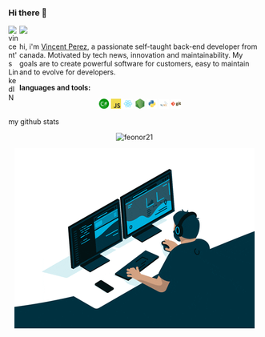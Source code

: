 ### Hi there 👋

<a href="https://www.linkedin.com/in/vincentperezca//">
  <img align="left" alt="vincent's LinkedIN" width="22px" src="https://raw.githubusercontent.com/peterthehan/peterthehan/master/assets/linkedin.svg" />
</a>

![](https://visitor-badge.glitch.me/badge?page_id=feonor21.feonor21)

hi, i'm [Vincent Perez](http://vincentperez.ca/), a passionate self-taught back-end developer from canada.
Motivated by tech news, innovation and maintainability. My goals are to create powerful software for customers, easy to maintain and to evolve for developers.

**languages and tools:**

<p align="center">
<code><img height="20" src="https://raw.githubusercontent.com/github/explore/80688e429a7d4ef2fca1e82350fe8e3517d3494d/topics/csharp/csharp.png"></code>
<code><img height="20" src="https://raw.githubusercontent.com/github/explore/80688e429a7d4ef2fca1e82350fe8e3517d3494d/topics/javascript/javascript.png"></code>
<code><img height="20" src="https://raw.githubusercontent.com/github/explore/80688e429a7d4ef2fca1e82350fe8e3517d3494d/topics/react/react.png"></code>
<code><img height="20" src="https://raw.githubusercontent.com/github/explore/80688e429a7d4ef2fca1e82350fe8e3517d3494d/topics/nodejs/nodejs.png"></code>
<code><img height="20" src="https://raw.githubusercontent.com/github/explore/80688e429a7d4ef2fca1e82350fe8e3517d3494d/topics/python/python.png"></code>
<code><img height="20" src="https://raw.githubusercontent.com/github/explore/80688e429a7d4ef2fca1e82350fe8e3517d3494d/topics/mysql/mysql.png"></code>
<code><img height="20" src="https://raw.githubusercontent.com/github/explore/80688e429a7d4ef2fca1e82350fe8e3517d3494d/topics/git/git.png"></code>
</p>

my github stats

<p align="center"> <img src="https://github-readme-stats.vercel.app/api?username=feonor21&show_icons=true&theme=gotham" alt="feonor21" /></p>

<p align="center"> <img src="https://github.com/feonor21/feonor21/blob/main/dev.gif?raw=true" width="480" height="360" /></p>
